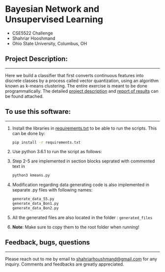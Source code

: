 # Bayesian Network and Unsupervised Learning
- CSE5522 Challenge
- Shahriar Hooshmand
- Ohio State University, Columbus, OH

## Project Description:
------------------------------------
Here we build a classifier that first converts continuous features into discrete classes by a process called vector quantization, using an algorithm known as k-means clustering. The entire exercise is meant to be done programmatically. The detailed [project description](project_desc.pdf) and [report of results](proj_report.pdf) can be found attached. 


## To use this software:
------------------------------------
1. Install the libraries in [requirements.txt](requirements.txt) to be able to run the scripts. This can be done by: 
    ```bash
    pip install -r requirements.txt 
    ```  

2. Use python 3.6.1 to run the script as follows: 

3. Step 2-5 are implemented in section blocks seprated with commented text in 

    ```bash
	python3 kmeans.py
    ```  

4. Modification regarding data generating code is also implemented in separate .py files with following names: 

    ```bash
	generate_data_S5.py
	generate_data_Bon1.py
	generate_data_Bon2.py
    ```  

5. All the generated files are also located in the folder : `generated_files`
6. **Note**: Make sure to copy them to the root folder when running!

## Feedback, bugs, questions 
-------------------------------
Please reach out to me by email to shahriarhoushmand@gmail.com for any inquiry. Comments and feedbacks are greatly appreciated. 
